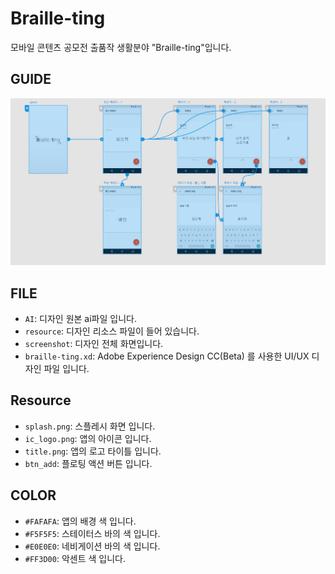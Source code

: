 # Braille-ting

모바일 콘텐츠 공모전 출품작 생활분야 "Braille-ting"입니다.

## GUIDE
![img](GUIDE.JPG)

## FILE

* `AI`: 디자인 원본 ai파일 입니다.
* `resource`: 디자인 리소스 파일이 들어 있습니다.
* `screenshot`: 디자인 전체 화면입니다.
* `braille-ting.xd`: Adobe Experience Design CC(Beta) 를 사용한 UI/UX 디자인 파일 입니다.

## Resource

* `splash.png`: 스플레시 화면 입니다.
* `ic_logo.png`: 앱의 아이콘 입니다.
* `title.png`: 앱의 로고 타이틀 입니다.
* `btn_add`: 플로팅 액션 버튼 입니다.

## COLOR

* `#FAFAFA`: 앱의 배경 색 입니다.
* `#F5F5F5`: 스테이터스 바의 색 입니다.
* `#E0E0E0`: 네비게이션 바의 색 입니다.
* `#FF3D00`: 악센트 색 입니다.

